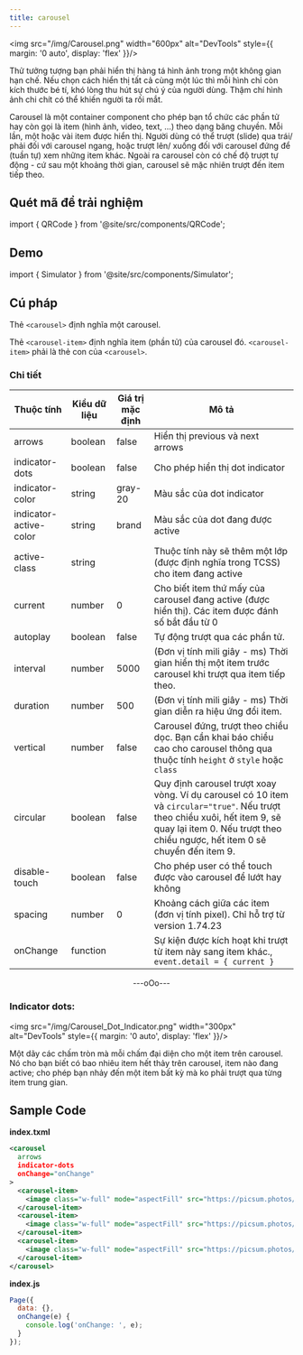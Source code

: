 ```yaml
---
title: carousel
---
```


<img src="/img/Carousel.png" width="600px" alt="DevTools" style={{ margin: '0 auto', display: 'flex' }}/>

Thử tưởng tượng bạn phải hiển thị hàng tá hình ảnh trong một không gian hạn chế. Nếu chọn cách hiển thị tất cả cùng một lúc thì mỗi hình chỉ còn kích thước bé tí, khó lòng thu hút sự chú ý của người dùng. Thậm chí hình ảnh chi chít có thể khiến người ta rối mắt.

Carousel là một container component cho phép bạn tổ chức các phần tử hay còn gọi là item (hình ảnh, video, text, …) theo dạng băng chuyền. Mỗi lần, một hoặc vài item được hiển thị. Người dùng có thể trượt (slide) qua trái/ phải đối với carousel ngang, hoặc trượt lên/ xuống đối với carousel đứng để (tuần tự) xem những item khác. Ngoài ra carousel còn có chế độ trượt tự động - cứ sau một khoảng thời gian, carousel sẽ mặc nhiên trượt đến item tiếp theo.

## Quét mã để trải nghiệm

import { QRCode } from '@site/src/components/QRCode';

<QRCode page="pages/component/basic/carousel/index" />

## Demo

import { Simulator } from '@site/src/components/Simulator';

<Simulator page="pages/component/basic/carousel/index" />

## Cú pháp

Thẻ `<carousel>` định nghĩa một carousel.

Thẻ `<carousel-item>` định nghĩa item (phần tử) của carousel đó. `<carousel-item>` phải là thẻ con của `<carousel>`.

### Chi tiết

| Thuộc tính             | Kiểu dữ liệu | Giá trị mặc định | Mô tả                                                                                                                                                                                                      |
| ---------------------- | ------------ | ---------------- | ---------------------------------------------------------------------------------------------------------------------------------------------------------------------------------------------------------- |
| arrows                 | boolean      | false            | Hiển thị previous và next arrows                                                                                                                                                                           |
| indicator-dots         | boolean      | false            | Cho phép hiển thị dot indicator                                                                                                                                                                            |
| indicator-color        | string       | gray-20          | Màu sắc của dot indicator                                                                                                                                                                                  |
| indicator-active-color | string       | brand            | Màu sắc của dot đang được active                                                                                                                                                                           |
| active-class           | string       |                  | Thuộc tính này sẽ thêm một lớp (được định nghĩa trong TCSS) cho item đang active                                                                                                                           |
| current                | number       | 0                | Cho biết item thứ mấy của carousel đang active (được hiển thị). Các item được đánh số bắt đầu từ 0                                                                                                         |
| autoplay               | boolean      | false            | Tự động trượt qua các phần tử.                                                                                                                                                                             |
| interval               | number       | 5000             | (Đơn vị tính mili giây - ms) Thời gian hiển thị một item trước carousel khi trượt qua item tiếp theo.                                                                                                      |
| duration               | number       | 500              | (Đơn vị tính mili giây - ms) Thời gian diễn ra hiệu ứng đổi item.                                                                                                                                          |
| vertical               | number       | false            | Carousel đứng, trượt theo chiều dọc. Bạn cần khai báo chiều cao cho carousel thông qua thuộc tính `height` ở `style` hoặc `class`                                                                          |
| circular               | boolean      | false            | Quy định carousel trượt xoay vòng. Ví dụ carousel có 10 item và `circular="true"`. Nếu trượt theo chiều xuôi, hết item 9, sẽ quay lại item 0. Nếu trượt theo chiều ngược, hết item 0 sẽ chuyển đến item 9. |
| disable-touch          | boolean      | false            | Cho phép user có thể touch được vào carousel để lướt hay không                                                                                                                                             |
| spacing                | number       | 0                | Khoảng cách giữa các item (đơn vị tính pixel). Chỉ hỗ trợ từ version 1.74.23                                                                                                                               |
| onChange               | function     |                  | Sự kiện được kích hoạt khi trượt từ item này sang item khác., `event.detail = { current }`                                                                                                                 |

<div align="center"> ---oOo--- </div>

### Indicator dots:

<img src="/img/Carousel_Dot_Indicator.png" width="300px" alt="DevTools" style={{ margin: '0 auto', display: 'flex' }}/>

Một dãy các chấm tròn mà mỗi chấm đại diện cho một item trên carousel. Nó cho bạn biết có bao nhiêu item hết thảy trên carousel, item nào đang active; cho phép bạn nhảy đến một item bất kỳ mà ko phải trượt qua từng item trung gian.

## Sample Code

**index.txml**

```xml
<carousel
  arrows
  indicator-dots
  onChange="onChange"
>
  <carousel-item>
    <image class="w-full" mode="aspectFill" src="https://picsum.photos/714/327?random=1" />
  </carousel-item>
  <carousel-item>
    <image class="w-full" mode="aspectFill" src="https://picsum.photos/714/327?random=2" />
  </carousel-item>
  <carousel-item>
    <image class="w-full" mode="aspectFill" src="https://picsum.photos/714/327?random=3" />
  </carousel-item>
</carousel>
```

**index.js**

```js
Page({
  data: {},
  onChange(e) {
    console.log('onChange: ', e);
  }
});
```
